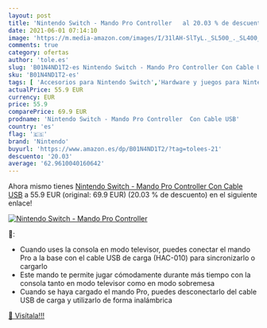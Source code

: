 ```yaml
---
layout: post
title: 'Nintendo Switch - Mando Pro Controller   al 20.03 % de descuento'
date: 2021-06-01 07:14:10
image: 'https://m.media-amazon.com/images/I/31lAH-SlTyL._SL500_._SL400_.jpg'
comments: true
category: ofertas
author: 'tole.es'
slug: 'B01N4ND1T2-es Nintendo Switch - Mando Pro Controller Con Cable USB'
sku: 'B01N4ND1T2-es'
tags: [ 'Accesorios para Nintendo Switch','Hardware y juegos para Nintendo Switch','Mandos para Nintendo Switch','Videojuegos','nintendo', ]
actualPrice: 55.9 EUR
currency: EUR
price: 55.9
comparePrice: 69.9 EUR
prodname: 'Nintendo Switch - Mando Pro Controller  Con Cable USB'
country: 'es'
flag: '🇪🇸'
brand: 'Nintendo'
buyurl: 'https://www.amazon.es/dp/B01N4ND1T2/?tag=tolees-21'
descuento: '20.03'
average: '62.9610040160642'
---
```


Ahora mismo tienes [Nintendo Switch - Mando Pro Controller  Con Cable USB](https://www.amazon.es/dp/B01N4ND1T2/?tag=tolees-21) a 55.9 EUR (original: 69.9 EUR) (20.03 %  de descuento) en el siguiente enlace!

[![Nintendo Switch - Mando Pro Controller  ](https://m.media-amazon.com/images/I/31lAH-SlTyL._SL500_._SL400_.jpg)](https://www.amazon.es/dp/B01N4ND1T2/?tag=tolees-21)

🔎:

- Cuando uses la consola en modo televisor, puedes conectar el mando Pro a la base con el cable USB de carga (HAC-010) para sincronizarlo o cargarlo
- Este mando te permite jugar cómodamente durante más tiempo con la consola tanto en modo televisor como en modo sobremesa
- Cuando se haya cargado el mando Pro, puedes desconectarlo del cable USB de carga y utilizarlo de forma inalámbrica

[🛒 Visítala!!!](https://www.amazon.es/dp/B01N4ND1T2/?tag=tolees-21)
